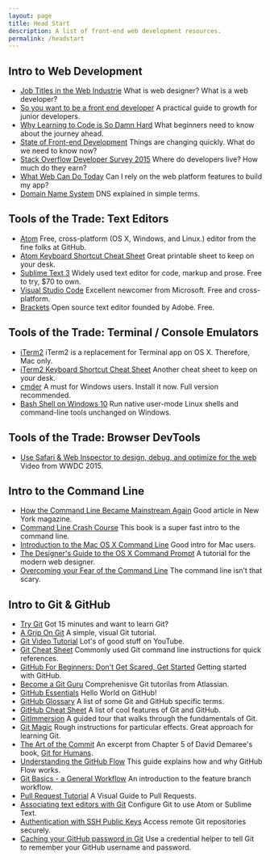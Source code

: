 ```yaml
---
layout: page
title: Head Start
description: A list of front-end web development resources.
permalink: /headstart
---
```


## Intro to Web Development

* [Job Titles in the Web Industrie](https://css-tricks.com/job-titles-in-the-web-industry/) What is web designer? What is a web developer?
* [So you want to be a front end developer](https://medium.com/shopify-ux/so-you-want-to-be-a-front-end-devleoper-f8be110f1d5f#.isr0nmfdd) A practical guide to growth for junior developers.
* [Why Learning to Code is So Damn Hard](http://www.vikingcodeschool.com/posts/why-learning-to-code-is-so-damn-hard) What beginners need to know about the journey ahead.
* [State of Front-end Development](http://alistapart.com/event/front-end-dev/) Things are changing quickly. What do we need to know now?
* [Stack Overflow Developer Survey 2015](http://stackoverflow.com/research/developer-survey-2016) Where do developers live? How much do they earn?
* [What Web Can Do Today](https://whatwebcando.today) Can I rely on the web platform features to build my app?
* [Domain Name System](https://webhostinggeeks.com/guides/dns/) DNS explained in simple terms.

## Tools of the Trade: Text Editors

* [Atom](https://atom.io) Free, cross-platform (OS X, Windows, and Linux.) editor from the fine folks at GitHub.
* [Atom Keyboard Shortcut Cheat Sheet](http://blog.bugsnag.com/atom-editor-cheat-sheet) Great printable sheet to keep on your desk.
* [Sublime Text 3](https://www.sublimetext.com/3) Widely used text editor for code, markup and prose. Free to try, $70 to own.
* [Visual Studio Code](https://code.visualstudio.com) Excellent newcomer from Microsoft. Free and cross-platform.
* [Brackets](http://brackets.io) Open source text editor founded by Adobe. Free.

## Tools of the Trade: Terminal / Console Emulators

* [iTerm2](http://www.iterm2.com) iTerm2 is a replacement for Terminal app on OS X. Therefore, Mac only.
* [iTerm2 Keyboard Shortcut Cheat Sheet](https://gist.github.com/helger/3070258) Another cheat sheet to keep on your desk.
* [cmder](http://cmder.net) A must for Windows users. Install it now. Full version recommended.
* [Bash Shell on Windows 10](http://www.hanselman.com/blog/DevelopersCanRunBashShellAndUsermodeUbuntuLinuxBinariesOnWindows10.aspx) Run native user-mode Linux shells and command-line tools unchanged on Windows.

## Tools of the Trade: Browser DevTools

* [Use Safari &amp; Web Inspector to design, debug, and optimize for the web](https://developer.apple.com/videos/play/wwdc2015/505/) Video from WWDC 2015.

## Intro to the Command Line

* [How the Command Line Became Mainstream Again](http://nymag.com/following/2016/01/how-the-command-line-became-mainstream-again.html) Good article in New York magazine.
* [Command Line Crash Course](http://cli.learncodethehardway.org/book/) This book is a super fast intro to the command line.
* [Introduction to the Mac OS X Command Line](http://blog.teamtreehouse.com/introduction-to-the-mac-os-x-command-line) Good intro for Mac users.
* [The Designer's Guide to the OS X Command Prompt](http://wiseheartdesign.com/articles/2010/11/12/the-designers-guide-to-the-osx-command-prompt/) A tutorial for the modern web designer.
* [Overcoming your Fear of the Command Line](http://zellwk.com/blog/fear-of-command-line/) The command line isn’t that scary.

## Intro to Git & GitHub

* [Try Git](https://try.github.io) Got 15 minutes and want to learn Git?
* [A Grip On Git](http://agripongit.vincenttunru.com) A simple, visual Git tutorial.
* [Git Video Tutorial](https://www.youtube.com/watch?v=r63f51ce84A) Lot's of good stuff on YouTube.
* [Git Cheat Sheet](https://training.github.com/kit/downloads/github-git-cheat-sheet.pdf) Commonly used Git command line instructions for quick references.
* [GitHub For Beginners: Don't Get Scared, Get Started](http://readwrite.com/2013/09/30/understanding-github-a-journey-for-beginners-part-1) Getting started with GitHub.
* [Become a Git Guru](https://www.atlassian.com/git/tutorials/) Comprehenisve Git tutorilas from Atlassian.
* [GitHub Essentials](https://guides.github.com/activities/hello-world/) Hello World on GitHub!
* [GitHub Glossary](https://help.github.com/articles/github-glossary/) A list of some Git and GitHub specific terms.
* [GitHub Cheat Sheet](https://github.com/tiimgreen/github-cheat-sheet) A list of cool features of Git and GitHub.
* [GitImmersion](http://gitimmersion.com) A guided tour that walks through the fundamentals of Git.
* [Git Magic](http://www-cs-students.stanford.edu/~blynn/gitmagic/index.html) Rough instructions for particular effects. Great approach for learning Git.
* [The Art of the Commit](http://alistapart.com/article/the-art-of-the-commit) An excerpt from Chapter 5 of David Demaree's book, [Git for Humans](http://abookapart.com/products/git-for-humans).
* [Understanding the GitHub Flow](https://guides.github.com/introduction/flow/) This guide explains how and why GitHub Flow works.
* [Git Basics - a General Workflow](http://blackfalcon.roughdraft.io/8428401-git-basics-a-general-workflow) An introduction to the feature branch workflow.
* [Pull Request Tutorial](https://yangsu.github.io/pull-request-tutorial/) A Visual Guide to Pull Requests.
* [Associating text editors with Git](https://help.github.com/articles/associating-text-editors-with-git/) Configure Git to use Atom or Sublime Text.
* [Authentication with SSH Public Keys](https://www.git-tower.com/learn/git/ebook/command-line/advanced-topics/ssh-public-keys) Access remote Git repositories securely.
* [Caching your GitHub password in Git](https://help.github.com/articles/caching-your-github-password-in-git/) Use a credential helper to tell Git to remember your GitHub username and password.
